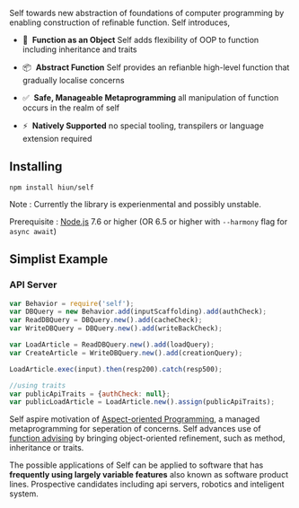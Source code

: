 Self towards new abstraction of foundations of computer programming by enabling construction of refinable function. Self introduces,

* &#128221;&nbsp;&nbsp;**Function as an Object** Self adds flexibility of OOP to function including inheritance and traits

* &#128230;&nbsp;&nbsp;**Abstract Function** Self provides an refianble high-level function that gradually localise concerns

* &#9989;&nbsp;&nbsp;**Safe, Manageable Metaprogramming** all manipulation of function occurs in the realm of self

* &#9889;&nbsp;&nbsp;**Natively Supported** no special tooling, transpilers or language extension required


## Installing
```
npm install hiun/self
```

Note : Currently the library is experienmental and possibly unstable.

Prerequisite : [Node.js](http://nodejs.org) 7.6 or higher (OR 6.5 or higher with `--harmony` flag for `async await`)

## Simplist Example

### API Server

```js
var Behavior = require('self');
var DBQuery = new Behavior.add(inputScaffolding).add(authCheck);
var ReadDBQuery = DBQuery.new().add(cacheCheck);
var WriteDBQuery = DBQuery.new().add(writeBackCheck);

var LoadArticle = ReadDBQuery.new().add(loadQuery);
var CreateArticle = WriteDBQuery.new().add(creationQuery);

LoadArticle.exec(input).then(resp200).catch(resp500);

//using traits
var publicApiTraits = {authCheck: null};
var publicLoadArticle = LoadArticle.new().assign(publicApiTraits);
```

Self aspire motivation of [Aspect-oriented Programming](https://en.wikipedia.org/wiki/Aspect-oriented_programming), a managed metaprogramming for seperation of concerns. Self advances use of [function advising](https://en.wikipedia.org/wiki/Advice_(programming)) by bringing object-oriented refinement, such as method, inheritance or traits.

The possible applications of Self can be applied to software that has **frequently using largely variable features** also known as software product lines. Prospective candidates including api servers, robotics and inteligent system.
